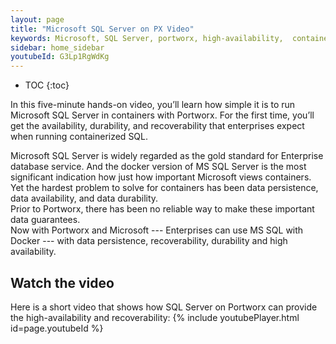```yaml
---
layout: page
title: "Microsoft SQL Server on PX Video"
keywords: Microsoft, SQL Server, portworx, high-availability,  container, storage
sidebar: home_sidebar
youtubeId: G3Lp1RgWdKg
---
```


* TOC
{:toc}

In this five-minute hands-on video, 
you’ll learn how simple it is to run Microsoft SQL Server in containers with Portworx. 
For the first time, you’ll get the availability, durability, and recoverability 
that enterprises expect when running containerized SQL.

Microsoft SQL Server is widely regarded as the gold standard for Enterprise database service. 
And the docker version of MS SQL Server is the most significant indication how just how important Microsoft views containers.
Yet the hardest problem to solve for containers has been data persistence, data availability, and data durability.    
Prior to Portworx, there has been no reliable way to make these important data guarantees.    
Now with Portworx and Microsoft --- Enterprises can use MS SQL with Docker --- 
with data persistence, recoverability, durability and high availability.


## Watch the video
Here is a short video that shows how SQL Server on Portworx can provide the high-availability and recoverability:
{% include youtubePlayer.html id=page.youtubeId %}

